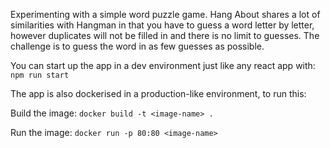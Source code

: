 Experimenting with a simple word puzzle game. Hang About shares a lot of similarities with Hangman in that you have to guess a word letter by letter, however duplicates will not be filled in and there is no limit to guesses. The challenge is to guess the word in as few guesses as possible.


You can start up the app in a dev environment just like any react app with: `npm run start`

The app is also dockerised in a production-like environment, to run this:

Build the image: `docker build -t <image-name> .`

Run the image: `docker run -p 80:80 <image-name>`
